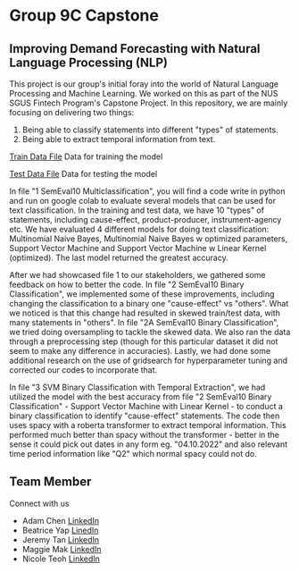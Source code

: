 # Group 9C Capstone 
## Improving Demand Forecasting with Natural Language Processing (NLP)

This project is our group's initial foray into the world of Natural Language Processing and Machine Learning. We worked on this as part of the NUS SGUS Fintech Program's Capstone Project. In this repository, we are mainly focusing on delivering two things:
1. Being able to classify statements into different "types" of statements.
2. Being able to extract temporal information from text.

<a href="https://github.com/squaluz/Group-9C-Capstone/blob/main/semeval2010task8_train.txt">Train Data File</a>
Data for training the model

<a href="https://github.com/squaluz/Group-9C-Capstone/blob/main/semeval2010task8_test.txt">Test Data File</a>
Data for testing the model


In file "1 SemEval10 Multiclassification", you will find a code write in python and run on google colab to evaluate several models that can be used for text classification. In the training and test data, we have 10 "types" of statements, including cause-effect, product-producer, instrument-agency etc. We have evaluated 4 different models for doing text classification: Multinomial Naive Bayes, Multinomial Naive Bayes w optimized parameters, Support Vector Machine and Support Vector Machine w Linear Kernel (optimized). The last model returned the greatest accuracy.

After we had showcased file 1 to our stakeholders, we gathered some feedback on how to better the code. In file "2 SemEval10 Binary Classification", we implemented some of these improvements, including changing the classification to a binary one "cause-effect" vs "others". What we noticed is that this change had resulted in skewed train/test data, with many statements in "others". In file "2A SemEval10 Binary Classification", we tried doing oversampling to tackle the skewed data. We also ran the data through a preprocessing step (though for this particular dataset it did not seem to make any difference in accuracies). Lastly, we had done some additional research on the use of gridsearch for hyperparameter tuning and corrected our codes to incorporate that.

In file "3 SVM Binary Classification with Temporal Extraction", we had utilized the model with the best accuracy from file "2 SemEval10 Binary Classification" - Support Vector Machine with Linear Kernel - to conduct a binary classification to identify "cause-effect" statements. The code then uses spacy with a roberta transformer to extract temporal information. This performed much better than spacy without the transformer - better in the sense it could pick out dates in any form eg. "04.10.2022" and also relevant time period information like "Q2" which normal spacy could not do.

## Team Member
Connect with us
- Adam Chen [LinkedIn](www.linkedin.com/in/adam-cjh)
- Beatrice Yap [LinedIn](https://www.linkedin.com/in/beatrice-yap-616b4965/)
- Jeremy Tan [LinkedIn](https://www.linkedin.com/in/mrjeremytan/)
- Maggie Mak [LinkedIn](https://www.linkedin.com/in/maggiemakkm/)
- Nicole Teoh [LinkedIn](https://www.linkedin.com/in/nicoleteoh/)


